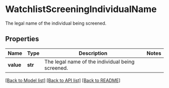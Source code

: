 # WatchlistScreeningIndividualName

The legal name of the individual being screened.

## Properties
Name | Type | Description | Notes
------------ | ------------- | ------------- | -------------
**value** | **str** | The legal name of the individual being screened. | 

[[Back to Model list]](../README.md#documentation-for-models) [[Back to API list]](../README.md#documentation-for-api-endpoints) [[Back to README]](../README.md)


